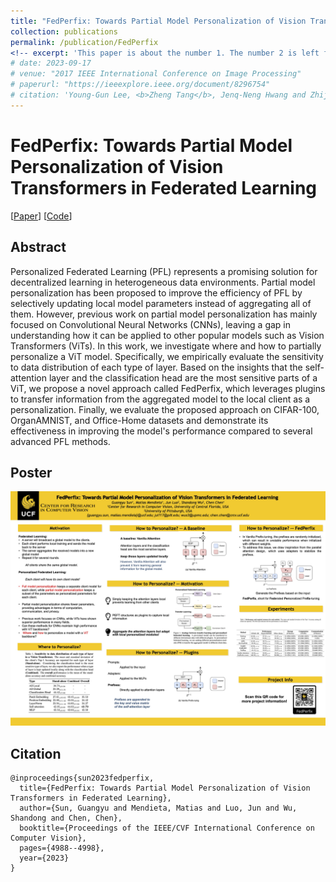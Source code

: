 ```yaml
---
title: "FedPerfix: Towards Partial Model Personalization of Vision Transformers in Federated Learning"
collection: publications
permalink: /publication/FedPerfix
<!-- excerpt: 'This paper is about the number 1. The number 2 is left for future work.' -->
# date: 2023-09-17
# venue: "2017 IEEE International Conference on Image Processing"
# paperurl: "https://ieeexplore.ieee.org/document/8296754"
# citation: 'Young-Gun Lee, <b>Zheng Tang</b>, Jenq-Neng Hwang and Zhijun Fang. "Inter-Camera Tracking Based on Fully Unsupervised Online Learning". <i>Proceedings of 2017 IEEE International Conference on Image Processing (ICIP 2017)</i>. pp. 2607-2611. 2017.'
---
```

# FedPerfix: Towards Partial Model Personalization of Vision Transformers in Federated Learning

[<a href='https://arxiv.org/abs/2308.09160'>Paper</a>]
[<a href='https://github.com/imguangyu/FedPerfix'>Code</a>]


## Abstract
Personalized Federated Learning (PFL) represents a promising solution for decentralized learning in heterogeneous data environments. Partial model personalization has been proposed to improve the efficiency of PFL by selectively updating local model parameters instead of aggregating all of them. However, previous work on partial model personalization has mainly focused on Convolutional Neural Networks (CNNs), leaving a gap in understanding how it can be applied to other popular models such as Vision Transformers (ViTs).
In this work, we investigate where and how to partially personalize a ViT model. Specifically, we empirically evaluate the sensitivity to data distribution of each type of layer. Based on the insights that the self-attention layer and the classification head are the most sensitive parts of a ViT, we propose a novel approach called FedPerfix, which leverages plugins to transfer information from the aggregated model to the local client as a personalization. Finally, we evaluate the proposed approach on CIFAR-100, OrganAMNIST, and Office-Home datasets and demonstrate its effectiveness in improving the model's performance compared to several advanced PFL methods.

## Poster
![Poster](imgs/fedperfix_poster.jpg )

## Citation
```
@inproceedings{sun2023fedperfix,
  title={FedPerfix: Towards Partial Model Personalization of Vision Transformers in Federated Learning},
  author={Sun, Guangyu and Mendieta, Matias and Luo, Jun and Wu, Shandong and Chen, Chen},
  booktitle={Proceedings of the IEEE/CVF International Conference on Computer Vision},
  pages={4988--4998},
  year={2023}
}
```